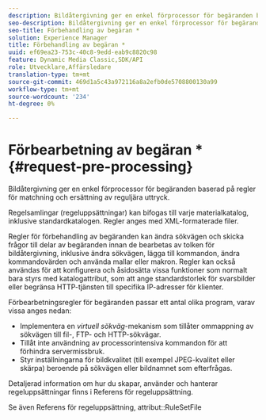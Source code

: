 ```yaml
---
description: Bildåtergivning ger en enkel förprocessor för begäranden baserad på regler för matchning och ersättning av reguljära uttryck.
seo-description: Bildåtergivning ger en enkel förprocessor för begäranden baserad på regler för matchning och ersättning av reguljära uttryck.
seo-title: Förbehandling av begäran *
solution: Experience Manager
title: Förbehandling av begäran *
uuid: ef69ea23-753c-40c8-9edd-eab9c8820c98
feature: Dynamic Media Classic,SDK/API
role: Utvecklare,Affärsledare
translation-type: tm+mt
source-git-commit: 469d1a5c43a972116a8a2efb0de5708800130a99
workflow-type: tm+mt
source-wordcount: '234'
ht-degree: 0%

---
```



# Förbearbetning av begäran *{#request-pre-processing}

Bildåtergivning ger en enkel förprocessor för begäranden baserad på regler för matchning och ersättning av reguljära uttryck.

Regelsamlingar (regeluppsättningar) kan bifogas till varje materialkatalog, inklusive standardkatalogen. Regler anges med XML-formaterade filer.

Regler för förbehandling av begäranden kan ändra sökvägen och skicka frågor till delar av begäranden innan de bearbetas av tolken för bildåtergivning, inklusive ändra sökvägen, lägga till kommandon, ändra kommandovärden och använda mallar eller makron. Regler kan också användas för att konfigurera och åsidosätta vissa funktioner som normalt bara styrs med katalogattribut, som att ange standardstorlek för svarsbilder eller begränsa HTTP-tjänsten till specifika IP-adresser för klienter.

Förbearbetningsregler för begäranden passar ett antal olika program, varav vissa anges nedan:

* Implementera en *virtuell sökväg*-mekanism som tillåter ommappning av sökvägen till fil-, FTP- och HTTP-sökvägar.
* Tillåt inte användning av processorintensiva kommandon för att förhindra servermissbruk.
* Styr inställningarna för bildkvalitet (till exempel JPEG-kvalitet eller skärpa) beroende på sökvägen eller bildnamnet som efterfrågas.

Detaljerad information om hur du skapar, använder och hanterar regeluppsättningar finns i Referens för regeluppsättning.

Se även Referens för regeluppsättning, attribut::RuleSetFile
